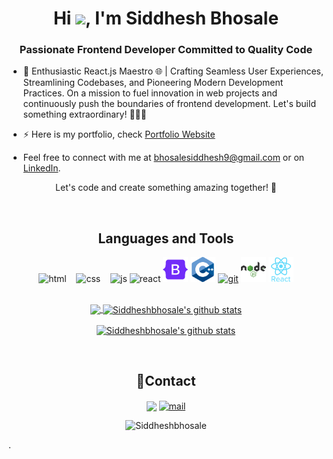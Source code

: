 <h1 align="center">Hi <img src="https://raw.githubusercontent.com/MartinHeinz/MartinHeinz/master/wave.gif" width="35px">, I'm Siddhesh Bhosale</h1>
<h3 align="center">Passionate Frontend Developer Committed to Quality Code</h3>



- 🚀 Enthusiastic React.js Maestro 🌐 | Crafting Seamless User Experiences, Streamlining Codebases, and Pioneering Modern Development Practices. On a mission to fuel innovation in web projects and continuously push the boundaries of frontend development. Let's build something extraordinary! 👨‍💻✨


- ⚡ Here is my portfolio, check [Portfolio Website](https://frontendpro.hashnode.dev/)
- Feel free to connect with me at bhosalesiddhesh9@gmail.com or on [LinkedIn](https://www.linkedin.com/in/siddheshbhosale).

<p align="center">
Let's code and create something amazing together! 🚀
</p>
<br>

<h2 align="center" >Languages and Tools</h3>
<p align="center">
  <img src="https://upload.wikimedia.org/wikipedia/commons/thumb/6/61/HTML5_logo_and_wordmark.svg/2048px-HTML5_logo_and_wordmark.svg.png" alt="html" width="auto" height="40">&nbsp;&nbsp;&nbsp;
  <img src='https://upload.wikimedia.org/wikipedia/commons/thumb/d/d5/CSS3_logo_and_wordmark.svg/1200px-CSS3_logo_and_wordmark.svg.png' alt="css" width="auto" height="40">&nbsp;&nbsp;&nbsp;
  <img src='https://upload.wikimedia.org/wikipedia/commons/6/6a/JavaScript-logo.png' height='40' width='auto' alt="js">
  <img src="https://upload.wikimedia.org/wikipedia/commons/thumb/a/a7/React-icon.svg/1280px-React-icon.svg.png" alt="react" width="auto" height="40"/>
  <a href="https://getbootstrap.com" target="_blank"> <img src="https://github.com/devicons/devicon/blob/master/icons/bootstrap/bootstrap-plain.svg" alt="bootstrap" width="40" height="40"/></a> 
  <a href="https://www.w3schools.com/cpp/" target="_blank"> <img src="https://github.com/devicons/devicon/blob/master/icons/cplusplus/cplusplus-original.svg" alt="cplusplus" width="40" height="40"/></a> 
  <a href="https://git-scm.com/" target="_blank"> <img src="https://www.vectorlogo.zone/logos/git-scm/git-scm-icon.svg" alt="git" width="40" height="40"/></a>  
  <a href="https://nodejs.org" target="_blank"> <img src="https://github.com/devicons/devicon/blob/master/icons/nodejs/nodejs-original-wordmark.svg" alt="nodejs" width="40" height="40"/></a>
  <a href="https://reactjs.org/" target="_blank"> <img src="https://github.com/devicons/devicon/blob/master/icons/react/react-original-wordmark.svg" alt="react" width="40" height="40"/></a>
<p align="center">
  
<br>
  
<a href="https://github.com/Siddheshbhosale/github-readme-stats">
  <img align="center" src="https://github-readme-stats.vercel.app/api/top-langs/?username=Siddheshbhosale&theme=radical&hide=glsl,python" />
</a>
<a href="https://github.com/Siddheshbhosale/github-readme-stats">
  <img align="center" src="https://github-readme-stats.vercel.app/api?username=Siddheshbhosale&show_icons=true&theme=radical&line_height=27" alt="Siddheshbhosale's github stats" />
</a>
<p align="center">
<a align="center" href="https://github.com/Siddheshbhosale/github-readme-stats">
  <img align="center" src="https://github-readme-streak-stats.herokuapp.com/?user=Siddheshbhosale&theme=dark" alt="Siddheshbhosale's github stats" />
</a>
</p>

<br>

<h2  align="center" display="block"> 💬Contact</h2>
<p align="center">
<a href="https://www.linkedin.com/in/siddheshbhosale"><img align="center" height="40" src="https://img.icons8.com/color/144/000000/linkedin.png"/></a>
<a href="bhosalesiddhesh9@gmail.com"><img align="center" height="40" src="https://img.icons8.com/3d-fluency/94/mail.png" alt="mail"/></a>
</p>
<p align="center"><img src="https://komarev.com/ghpvc/?username=Siddheshbhosale" alt="Siddheshbhosale" /></p>.

